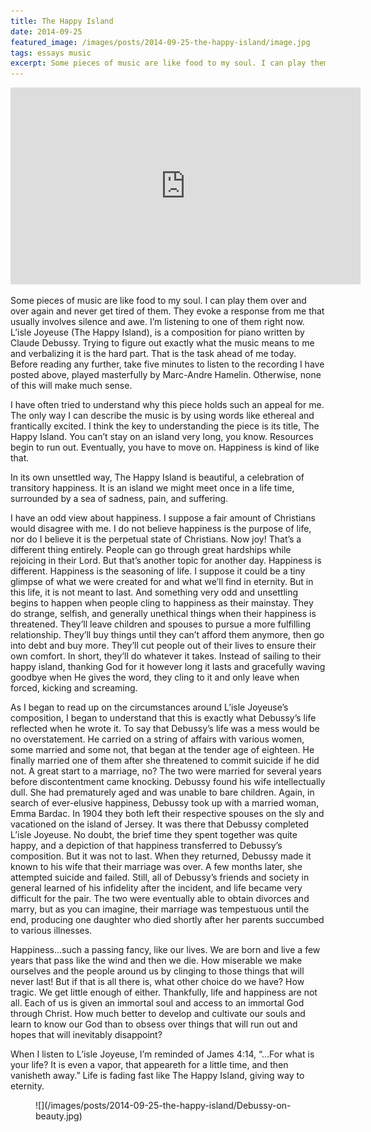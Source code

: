 ```yaml
---
title: The Happy Island
date: 2014-09-25
featured_image: /images/posts/2014-09-25-the-happy-island/image.jpg
tags: essays music
excerpt: Some pieces of music are like food to my soul. I can play them over and over again and never get tired of them. They evoke a response from me that usually involves silence and awe. I’m listening to one of them right now. L’isle Joyeuse (The Happy Island), is a composition for piano written by Claude Debussy.
---
```


<iframe width="560" height="315" src="https://www.youtube.com/embed/9xNfmsN_8hQ" frameborder="0" allow="accelerometer; autoplay; encrypted-media; gyroscope; picture-in-picture" allowfullscreen></iframe>

Some pieces of music are like food to my soul. I can play them over and over again and never get tired of them. They evoke a response from me that usually involves silence and awe. I’m listening to one of them right now. L’isle Joyeuse (The Happy Island), is a composition for piano written by Claude Debussy.  Trying to figure out exactly what the music means to me and verbalizing it is the hard part. That is the task ahead of me today. Before reading any further, take five minutes to listen to the recording I have posted above, played masterfully by Marc-Andre Hamelin. Otherwise, none of this will make much sense.

I have often tried to understand why this piece holds such an appeal for me. The only way I can describe the music is by using words like ethereal and frantically excited. I think the key to understanding the piece is its title, The Happy Island. You can’t stay on an island very long, you know. Resources begin to run out. Eventually, you have to move on. Happiness is kind of like that.

In its own unsettled way, The Happy Island is beautiful, a celebration of transitory happiness. It is an island we might meet once in a life time, surrounded by a sea of sadness, pain, and suffering.

I have an odd view about happiness. I suppose a fair amount of Christians would disagree with me. I do not believe happiness is the purpose of life, nor do I believe it is the perpetual state of Christians. Now joy! That’s a different thing entirely. People can go through great hardships while rejoicing in their Lord. But that’s another topic for another day. Happiness is different. Happiness is the seasoning of life. I suppose it could be a tiny glimpse of what we were created for and what we’ll find in eternity. But in this life, it is not meant to last. And something very odd and unsettling begins to happen when people cling to happiness as their mainstay. They do strange, selfish, and generally unethical things when their happiness is threatened. They’ll leave children and spouses to pursue a more fulfilling relationship. They’ll buy things until they can’t afford them anymore, then go into debt and buy more. They’ll cut people out of their lives to ensure their own comfort. In short, they’ll do whatever it takes. Instead of sailing to their happy island, thanking God for it however long it lasts and gracefully waving goodbye when He gives the word, they cling to it and only leave when forced, kicking and screaming.

As I began to read up on the circumstances around L’isle Joyeuse’s composition, I began to understand that this is exactly what Debussy’s life reflected when he wrote it. To say that Debussy’s life was a mess would be no overstatement. He carried on a string of affairs with various women, some married and some not, that began at the tender age of eighteen. He finally married one of them after she threatened to commit suicide if he did not. A great start to a marriage, no? The two were married for several years before discontentment came knocking. Debussy found his wife intellectually dull. She had prematurely aged and was unable to bare children. Again, in search of ever-elusive happiness, Debussy took up with a married woman, Emma Bardac. In 1904 they both left their respective spouses on the sly and vacationed on the island of Jersey. It was there that Debussy completed L’isle Joyeuse. No doubt, the brief time they spent together was quite happy, and a depiction of that happiness transferred to Debussy’s composition. But it was not to last. When they returned, Debussy made it known to his wife that their marriage was over. A few months later, she attempted suicide and failed. Still, all of Debussy’s friends and society in general learned of his infidelity after the incident, and life became very difficult for the pair. The two were eventually able to obtain divorces and marry, but as you can imagine, their marriage was tempestuous until the end, producing one daughter who died shortly after her parents succumbed to various illnesses.

Happiness…such a passing fancy, like our lives. We are born and live a few years that pass like the wind and then we die. How miserable we make ourselves and the people around us by clinging to those things that will never last! But if that is all there is, what other choice do we have? How tragic. We get little enough of either. Thankfully, life and happiness are not all. Each of us is given an immortal soul and access to an immortal God through Christ. How much better to develop and cultivate our souls and learn to know our God than to obsess over things that will run out and hopes that will inevitably disappoint?

When I listen to L’isle Joyeuse, I’m reminded of James 4:14, “…For what is your life? It is even a vapor, that appeareth for a little time, and then vanisheth away.” Life is fading fast like The Happy Island, giving way to eternity.

<figure markdown="1">
![](/images/posts/2014-09-25-the-happy-island/Debussy-on-beauty.jpg)
</figure>
